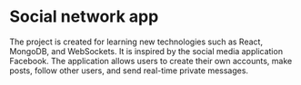 # Social network app
The project is created for learning new technologies such as React, MongoDB, and WebSockets. It is inspired by the social media application Facebook. The application allows users to create their own accounts, make posts, follow other users, and send real-time private messages.
